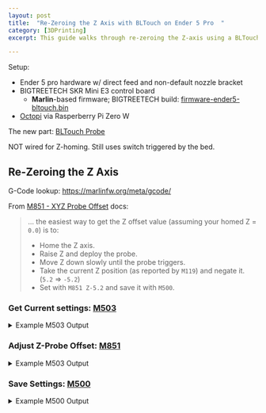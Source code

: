 ```yaml
---
layout: post
title:	"Re-Zeroing the Z Axis with BLTouch on Ender 5 Pro  "
category: [3DPrinting]
excerpt: This guide walks through re-zeroing the Z-axis using a BLTouch probe on an Ender 5 Pro with Marlin firmware.

---
```


Setup:

* Ender 5 pro hardware w/ direct feed and non-default nozzle bracket
* BIGTREETECH SKR Mini E3 control board
  * **Marlin**-based firmware; BIGTREETECH build: [firmware-ender5-bltouch.bin](https://github.com/bigtreetech/BIGTREETECH-SKR-mini-E3/tree/master/firmware/V3.0/Marlin)
* [Octopi](https://docs.octoprint.org/en/master/) via Rasperberry Pi Zero W

The new part: [BLTouch Probe](https://www.antclabs.com/bltouch-v3)

NOT wired for Z-homing.
Still uses switch triggered by the bed.

## Re-Zeroing the Z Axis

G-Code lookup: https://marlinfw.org/meta/gcode/

From [M851 - XYZ Probe Offset](https://marlinfw.org/docs/gcode/M851.html) docs:

> ... the easiest way to get the Z offset value (assuming your homed Z = `0.0`) is to:
>
>    * Home the Z axis.
>    * Raise Z and deploy the probe.
>    * Move Z down slowly until the probe triggers.
>    * Take the current Z position (as reported by `M119`) and negate it. (`5.2` => `-5.2`)
>    * Set with `M851 Z-5.2` and save it with `M500`.



### Get Current settings: [**M503**](https://marlinfw.org/docs/gcode/M503.html)

<details>
  <summary>Example M503 Output</summary>
  <div markdown="1">

```yml
Send: M503
Recv: echo:; Linear Units:
Recv: echo:  G21 ;
Recv:  (mm)
Recv: echo:; Temperature Units:
Recv: echo:  M149 C ; Units in Celsius
Recv: echo:; Filament settings (Disabled):
Recv: echo:  M200 S0 D1.75
Recv: echo:; Steps per unit:
Recv: echo:  M92 X80.00 Y80.00 Z800.00 E130.00
Recv: echo:; Max feedrates (units/s):
Recv: echo:  M203 X500.00 Y500.00 Z5.00 E25.00
Recv: echo:; Max Acceleration (units/s2):
Recv: echo:  M201 X500.00 Y500.00 Z100.00 E10000.00
Recv: echo:; Acceleration (units/s2) (P<print-accel> R<retract-accel> T<travel-accel>):
Recv: echo:  M204 P500.00 R500.00 T500.00
Recv: echo:; Advanced (B<min_segment_time_us> S<min_feedrate> T<min_travel_feedrate> J<junc_dev>):
Recv: echo:  M205 B20000.00 S0.00 T0.00 J0.01
Recv: echo:; Home offset:
Recv: echo:  M206 X0.00 Y0.00 Z0.00
# --- Bed leveling coordinate values
Recv: echo:; Auto Bed Leveling:
Recv: echo:  M420 S1 Z0.00 ; Leveling ON
Recv: echo:  G29 W I0 J0 Z0.20875
Recv: echo:  G29 W I1 J0 Z0.16500
Recv: echo:  G29 W I2 J0 Z0.13000
Recv: echo:  G29 W I3 J0 Z0.10375
Recv: echo:  G29 W I4 J0 Z0.16625
Recv: echo:  G29 W I0 J1 Z0.17000
Recv: echo:  G29 W I1 J1 Z0.18375
Recv: echo:  G29 W I2 J1 Z0.13500
Recv: echo:  G29 W I3 J1 Z0.14750
Recv: echo:  G29 W I4 J1 Z0.18375
Recv: echo:  G29 W I0 J2 Z0.16000
Recv: echo:  G29 W I1 J2 Z0.12000
Recv: echo:  G29 W I2 J2 Z0.12750
Recv: echo:  G29 W I3 J2 Z0.09875
Recv: echo:  G29 W I4 J2 Z0.17500
Recv: echo:  G29 W I0 J3 Z0.13750
Recv: echo:  G29 W I1 J3 Z0.15250
Recv: echo:  G29 W I2 J3 Z0.12875
Recv: echo:  G29 W I3 J3 Z0.12000
Recv: echo:  G29 W I4 J3 Z0.14250
Recv: echo:  G29 W I0 J4 Z0.09125
Recv: echo:  G29 W I1 J4 Z0.12125
Recv: echo:  G29 W I2 J4 Z0.12000
Recv: echo:  G29 W I3 J4 Z0.11000
Recv: echo:  G29 W I4 J4 Z0.20125
# ---
Recv: echo:; Material heatup parameters:
Recv: echo:  M145 S0 H185.00 B45.00 F255
Recv: echo:  M145 S1 H240.00 B110.00 F255
Recv: echo:; Hotend PID:
Recv: echo:  M301 P21.73 I1.54 D76.55
Recv: echo:; Bed PID:
Recv: echo:  M304 P41.78 I7.32 D158.93
Recv: echo:; Controller Fan:
Recv: echo:  M710 S255 I0 A1 D60 ; (100% 0%)
# --- Probe Offset from Nozzle 
Recv: echo:; Z-Probe Offset:
Recv: echo:  M851 X-40.00 Y-10.00 Z-3.85 ; (mm)
# ---
Recv: echo:; Stepper driver current:
Recv: echo:  M906 X580 Y580 Z580
Recv: echo:  M906 T0 E650
Recv: 
Recv: echo:; Driver stepping mode:
Recv: echo:  M569 S1 X Y Z
Recv: echo:  M569 S1 T0 E
Recv: echo:; Linear Advance:
Recv: echo:  M900 K0.00
Recv: echo:; Filament load/unload:
Recv: echo:  M603 L350.00 U400.00 ; (mm)
Recv: ok
```
  </div>
</details>


### Adjust Z-Probe Offset: [**M851**](https://marlinfw.org/docs/gcode/M851.html)

<details>
  <summary>Example M503 Output</summary>
  <div markdown="1">

```yml
Send: M851 X-40.00 Y-10.00 Z-3.94
Recv: ok
```
  </div>
</details>

### Save Settings: [**M500**](https://marlinfw.org/docs/gcode/M500.html)

<details>
  <summary>Example M500 Output</summary>
  <div markdown="1">

```yml
Send: M500
Recv: echo:Settings Stored (685 bytes; crc 53261)
Recv: //action:notification Settings Stored
Recv: ok
```

  </div>
</details>
